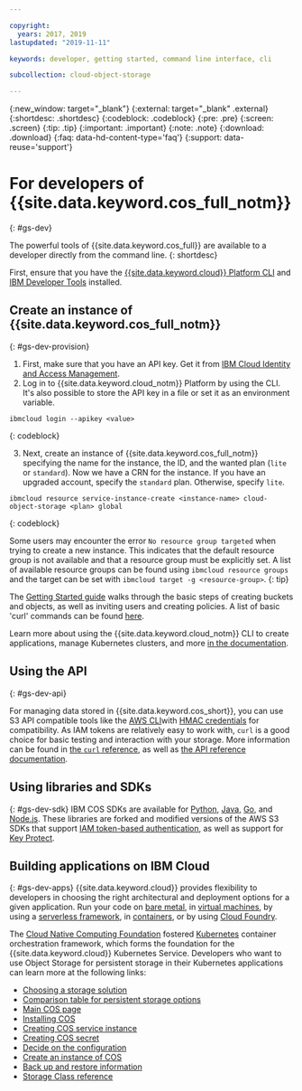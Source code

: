 ```yaml
---

copyright:
  years: 2017, 2019
lastupdated: "2019-11-11"

keywords: developer, getting started, command line interface, cli

subcollection: cloud-object-storage

---
```

{:new_window: target="_blank"}
{:external: target="_blank" .external}
{:shortdesc: .shortdesc}
{:codeblock: .codeblock}
{:pre: .pre}
{:screen: .screen}
{:tip: .tip}
{:important: .important}
{:note: .note}
{:download: .download}
{:faq: data-hd-content-type='faq'}
{:support: data-reuse='support'}

# For developers of {{site.data.keyword.cos_full_notm}}
{: #gs-dev}

The powerful tools of {{site.data.keyword.cos_full}} are available to a developer directly from the command line.
{: shortdesc}

First, ensure that you have the [{{site.data.keyword.cloud}} Platform CLI](https://cloud.ibm.com/docs/cli/index.html) and [IBM Developer Tools](https://cloud.ibm.com/docs/cloudnative/idt/index.html) installed.

## Create an instance of {{site.data.keyword.cos_full_notm}}
{: #gs-dev-provision}

  1. First, make sure that you have an API key. Get it from [IBM Cloud Identity and Access Management](https://cloud.ibm.com/iam/apikeys).
  2. Log in to {{site.data.keyword.cloud_notm}} Platform by using the CLI. It's also possible to store the API key in a file or set it as an environment variable.

```
ibmcloud login --apikey <value>
```
{: codeblock}

  3. Next, create an instance of {{site.data.keyword.cos_full_notm}} specifying the name for the instance, the ID, and the wanted plan (`lite` or `standard`). Now we have a CRN for the instance. If you have an upgraded account, specify the `standard` plan. Otherwise, specify `lite`.

```
ibmcloud resource service-instance-create <instance-name> cloud-object-storage <plan> global
```
{: codeblock}

Some users may encounter the error `No resource group targeted` when trying to create a new instance. This indicates that the default resource group is not available and that a resource group must be explicitly set. A list of available resource groups can be found using `ibmcloud resource groups` and the target can be set with `ibmcloud target -g <resource-group>`.
{: tip}

The [Getting Started guide](/docs/cloud-object-storage?topic=cloud-object-storage-getting-started) walks through the basic steps of creating buckets and objects, as well as inviting users and creating policies. A list of basic 'curl' commands can be found [here](/docs/cloud-object-storage/cli?topic=cloud-object-storage-curl).

Learn more about using the {{site.data.keyword.cloud_notm}} CLI to create applications, manage Kubernetes clusters, and more [in the documentation](/docs/cli/reference/ibmcloud?topic=cloud-cli-ibmcloud_cli).


## Using the API
{: #gs-dev-api}

For managing data stored in {{site.data.keyword.cos_short}}, you can use S3 API compatible tools like the [AWS CLI](/docs/cloud-object-storage/cli?topic=cloud-object-storage-aws-cli)with [HMAC credentials](/docs/cloud-object-storage/hmac?topic=cloud-object-storage-hmac) for compatibility. As IAM tokens are relatively easy to work with, `curl` is a good choice for basic testing and interaction with your storage. More information can be found in [the `curl` reference](/docs/cloud-object-storage/cli?topic=cloud-object-storage-curl), as well as [the API reference documentation](/docs/cloud-object-storage/api-reference?topic=cloud-object-storage-compatibility-api).

## Using libraries and SDKs
{: #gs-dev-sdk}
IBM COS SDKs are available for [Python](/docs/cloud-object-storage/libraries?topic=cloud-object-storage-python), [Java](/docs/cloud-object-storage/libraries?topic=cloud-object-storage-java), [Go](/docs/cloud-object-storage/libraries?topic=cloud-object-storage-go), and [Node.js](/docs/cloud-object-storage/libraries?topic=cloud-object-storage-node). These libraries are forked and modified versions of the AWS S3 SDKs that support [IAM token-based authentication](/docs/cloud-object-storage/iam?topic=cloud-object-storage-iam-overview), as well as support for [Key Protect](/docs/cloud-object-storage/basics?topic=cloud-object-storage-encryption). 

## Building applications on IBM Cloud
{: #gs-dev-apps}
{{site.data.keyword.cloud}} provides flexibility to developers in choosing the right architectural and deployment options for a given application. Run your code on [bare metal](https://cloud.ibm.com/catalog/infrastructure/bare-metal), in [virtual machines](https://cloud.ibm.com/catalog/infrastructure/virtual-server-group), by using a [serverless framework](https://cloud.ibm.com/openwhisk), in [containers](https://cloud.ibm.com/kubernetes/catalog/cluster), or by using [Cloud Foundry](https://cloud.ibm.com/catalog/starters/sdk-for-nodejs). 

The [Cloud Native Computing Foundation](https://www.cncf.io) fostered [Kubernetes](https://kubernetes.io) container orchestration framework, which forms the foundation for the {{site.data.keyword.cloud}} Kubernetes Service. Developers who want to use Object Storage for persistent storage in their Kubernetes applications can learn more at the following links:

 * [Choosing a storage solution](/docs/containers?topic=containers-storage_planning#choose_storage_solution)
 * [Comparison table for persistent storage options](/docs/containers?topic=containers-storage_planning#persistent_storage_overview)
 * [Main COS page](/docs/containers?topic=containers-object_storage)
 * [Installing COS](/docs/containers?topic=containers-object_storage#install_cos)
 * [Creating COS service instance](/docs/containers?topic=containers-object_storage#create_cos_service)
 * [Creating COS secret](/docs/containers?topic=containers-object_storage#create_cos_secret)
 * [Decide on the configuration](/docs/containers?topic=containers-object_storage#configure_cos)
 * [Create an instance of COS](/docs/containers?topic=containers-object_storage#add_cos)
 * [Back up and restore information](/docs/containers?topic=containers-object_storage#cos_backup_restore)
 * [Storage Class reference](/docs/containers?topic=containers-object_storage#configure_cos)


